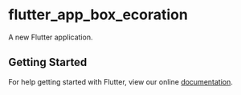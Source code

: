 # flutter_app_box_ecoration

A new Flutter application.

## Getting Started

For help getting started with Flutter, view our online
[documentation](https://flutter.io/).

